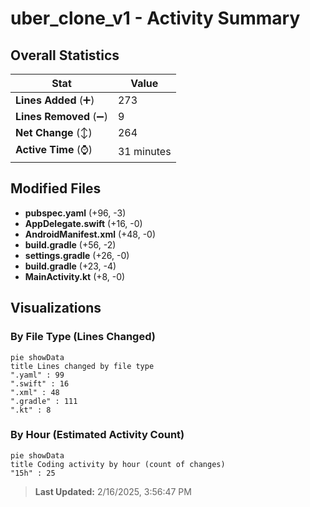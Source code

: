 # uber_clone_v1 - Activity Summary 

## Overall Statistics

| Stat                   | Value                                                             |
| ---------------------- | ----------------------------------------------------------------- |
| **Lines Added** (➕)   | 273                                          |
| **Lines Removed** (➖) | 9                                        |
| **Net Change** (↕)    | 264                |
| **Active Time** (⌚)   | 31 minutes |


## Modified Files
- **pubspec.yaml** (+96, -3)
- **AppDelegate.swift** (+16, -0)
- **AndroidManifest.xml** (+48, -0)
- **build.gradle** (+56, -2)
- **settings.gradle** (+26, -0)
- **build.gradle** (+23, -4)
- **MainActivity.kt** (+8, -0)

## Visualizations

### By File Type (Lines Changed)

```mermaid
pie showData
title Lines changed by file type
".yaml" : 99
".swift" : 16
".xml" : 48
".gradle" : 111
".kt" : 8
```

### By Hour (Estimated Activity Count)

```mermaid
pie showData
title Coding activity by hour (count of changes)
"15h" : 25
```


> **Last Updated:** 2/16/2025, 3:56:47 PM